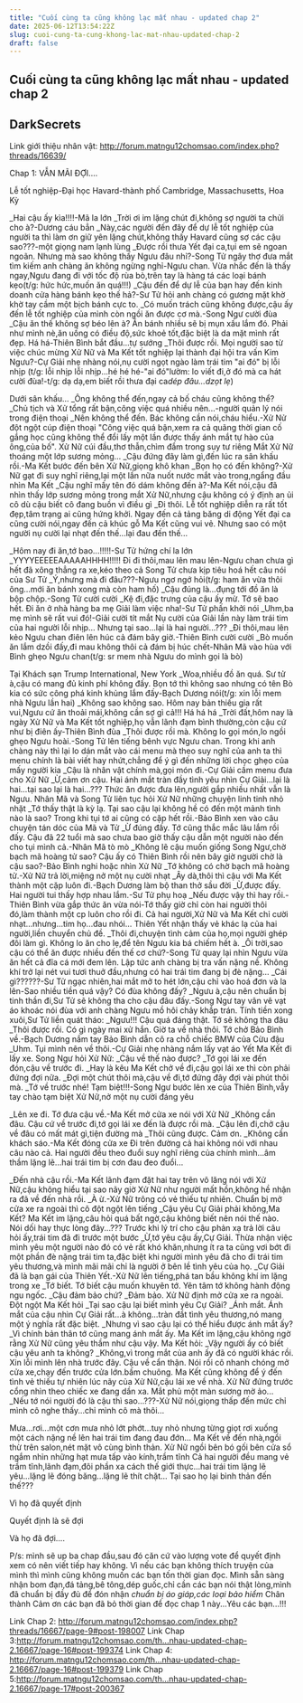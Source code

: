```yaml
---
title: "Cuối cùng ta cũng không lạc mất nhau - updated chap 2"
date: 2025-06-12T13:54:22Z
slug: cuoi-cung-ta-cung-khong-lac-mat-nhau-updated-chap-2
draft: false
---
```


## Cuối cùng ta cũng không lạc mất nhau - updated chap 2

## DarkSecrets

Link giới thiệu nhân vật: http://forum.matngu12chomsao.com/index.php?threads/16639/
 
Chap 1: VẪN MÃI ĐỢI....
 
Lễ tốt nghiệp-Đại học Havard-thành phố Cambridge, Massachusetts, Hoa Kỳ
 
_Hai cậu ấy kìa!!!!-Mã la lớn
_Trời ơi im lặng chút đi,không sợ người ta chửi cho à?-Dương cáu bẳn
_Này,các người đến đây để dự lễ tốt nghiệp của người ta thì làm ơn giữ yên lặng chút,không thấy Havard cũng sợ các cậu sao???-một giọng nam lạnh lùng
_Được rồi thưa Yết đại ca,tụi em sẽ ngoan ngoãn. Nhưng mà sao không thấy Ngưu đâu nhỉ?-Song Tử ngây thơ đưa mắt tìm kiếm anh chàng ăn không ngừng nghỉ-Ngưu chan.
Vừa nhắc đến là thấy ngay,Ngưu đang đi với tốc độ rùa bò,trên tay là hàng tá các loại bánh kẹo(t/g: hức hức,muốn ăn quá!!!)
_Cậu đến để dự lễ của bạn hay đến kinh doanh cửa hàng bánh kẹo thế hả?-Sư Tử hỏi anh chàng có gương mặt khờ khờ tay cầm một bịch bánh cực to.
_Có muốn trách cũng không được,cậu ấy đến lễ tốt nghiệp của mình còn ngồi ăn được cơ mà.-Song Ngư cười đùa
_Cậu ăn thế không sợ béo lên à? Ăn bánh nhiều sẽ bị mụn xấu lắm đó. Phải như mình nè,ăn uống có điều độ,sức khoẻ tốt,đặc biệt là da mặt mình rất đẹp. Há há-Thiên Bình bắt đầu...tự sướng
_Thôi được rồi. Mọi người sao từ việc chúc mừng Xử Nữ và Ma Kết tốt nghiệp lại thành đại hội tra vấn Kim Ngưu?-Cự Giải nhẹ nhàng nói,nụ cười ngọt ngào làm trái tim "ai đó" bị lỗi nhịp (t/g: lỗi nhịp lỗi nhịp...hé hé hé-"ai đó"lườm: lo viết đi,ở đó mà ca hát cười đùa!-t/g: dạ dạ,em biết rồi thưa đại ca*dép đâu...dzọt lẹ*)
 
Dưới sân khấu...
_Ông không thể đến,ngay cả bố cháu cũng không thể?
_Chủ tịch và Xử tổng rất bận,công việc quá nhiều nên...-người quản lý nói trong điện thoại
_Nên không thể đến. Bác không cần nói,cháu hiểu.-Xử Nử đột ngột cúp điện thoại
"Công việc quá bận,xem ra cả quãng thời gian cố gắng học cũng không thể đổi lấy một lần được thấy ánh mắt tự hào của ông,của bố". Xử Nữ cúi đầu,thơ thẫn,chìm đắm trong suy tư riêng
Mắt Xử Nữ thoáng một lớp sương mỏng...
_Cậu đứng đây làm gì,đến lúc ra sân khấu rồi.-Ma Kết bước đến bên Xử Nữ,giọng khô khan
_Bọn họ có đến không?-Xử Nữ gạt đi suy nghĩ riêng,lại một lần nữa nuốt nước mắt vào trong,ngẩng đầu nhìn Ma Kết
_Cậu nghĩ mấy tên đó dám không đến à?-Ma Kết nói,cậu đã nhìn thấy lớp sương mỏng trong mắt Xử Nữ,nhưng cậu không có ý định an ủi cô dù cậu biết cô đang buồn vì điều gì
_Đi thôi.
Lễ tốt nghiệp diễn ra rất tốt đẹp,tâm trạng ai cũng hứng khởi. Ngay đến cả tảng băng di động Yết đại ca cũng cười nói,ngay đến cả khúc gỗ Ma Kết cũng vui vẻ. Nhưng sao có một người nụ cười lại nhạt đến thế...lại đau đến thế...
 
_Hôm nay đi ăn,tớ bao...!!!!!-Sư Tử hứng chí la lớn
_YYYYEEEEEAAAAAHHHH!!!!! Đi đi thôi,mau lên mau lên-Ngưu chan chưa gì hết đã xông thẳng ra xe,kéo theo cả Song Tử chưa kịp tiêu hoá hết câu nói của Sư Tử
_Ý,nhưng mà đi đâu???-Ngưu ngơ ngớ hỏi(t/g: ham ăn vừa thôi ông...mới ăn bánh xong mà còn ham hố)
_Cậu đúng là...đụng tới đồ ăn là bộp chộp.-Song Tử cười cười
_Kệ đi,đặc trưng của cậu ấy mừ. Tớ sẽ bao hết. Đi ăn ở nhà hàng ba mẹ Giải làm việc nha!-Sư Tử phấn khởi nói
_Uhm,ba mẹ mình sẽ rất vui đó!-Giải cười tít mắt
Nụ cười của Giải lần này làm trái tim của hai người lỗi nhịp...
Nhưng tại sao...lại là hai người...???
_Đi thôi,mau lên kẻo Ngưu chan điên lên húc cả đám bây giờ.-Thiên Bình cười cười
_Bò muốn ăn lắm dzồi đấy,đi mau không thôi cả đám bị húc chết-Nhân Mã vào hùa với Bình ghẹo Ngưu chan(t/g: sr mem nhà Ngưu do mình gọi là bò)
 
Tại Khách sạn Trump International, New York
_Woa,nhiều đồ ăn quá. Sư tử à,cậu có mang đủ kinh phí không đấy. Bọn tớ thì không sao nhưng có tên Bò kia có sức công phá kinh khủng lắm đấy-Bạch Dương nói(t/g: xin lỗi mem nhà Ngưu lần hai)
_Không sao không sao. Hôm nay bản thiếu gia rất vui,Ngưu cứ ăn thoải mái,không cần sợ gì cả!!! Há há há
_Trời đất,hôm nay là ngày Xử Nữ và Ma Kết tốt nghiệp,họ vẫn lãnh đạm bình thường,còn cậu cứ như bị điên ấy-Thiên Bình đùa
_Thôi được rồi mà. Không lo gọi món,lo ngồi ghẹo Ngưu hoài.-Song Tử lên tiếng bênh vực Ngưu chan. Trong khi anh chàng này thì lại lo dán mắt vào cái menu mà theo suy nghĩ của anh ta thì menu chính là bài viết hay nhứt,chẳng để ý gì đến những lời chọc ghẹo của mấy người kia
_Cậu là nhân vật chính mà,gọi món đi.-Cự Giải cầm menu đưa cho Xử Nữ
_Ừ,cảm ơn cậu.
Hai ánh mắt tràn đầy tình yêu nhìn Cự Giải...lại là hai...tại sao lại là hai...???
Thức ăn được đưa lên,người gắp nhiều nhất vẫn là Ngưu. Nhân Mã và Song Tử liên tục hỏi Xử Nữ những chuyện linh tinh nhỏ nhặt
_Tớ thấy thật là kỳ lạ. Tại sao cậu lại không hề có đến một mảnh tình nào là sao? Trong khi tụi tớ ai cũng có cặp hết rồi.-Bảo Bình xen vào câu chuyện tán dóc của Mã và Tử
_Ừ đúng đấy. Tớ cũng thắc mắc lâu lắm rồi đấy. Cậu đã 22 tuổi mà sao chưa bao giờ thấy cậu dẫn một người nào đến cho tụi mình cả.-Nhân Mã tò mò
_Không lẽ cậu muốn giống Song Ngư,chờ bạch mã hoàng tử sao? Cậu ấy có Thiên Bình rồi nên bây giờ người chờ là cậu sao?-Bảo Bình nghi hoặc nhìn Xử Nữ
_Tớ không có chờ bạch mã hoàng tử.-Xử Nữ trả lời,miệng nở một nụ cười nhạt
_Ây dà,thôi thì cậu với Ma Kết thành một cặp luôn đi.-Bạch Dương làm bộ than thở sầu đời
_Ừ,được đấy. Hai người tui thấy hợp nhau lắm.-Sư Tử phụ hoạ
_Nếu được vậy thì hay rồi.-Thiên Bình vừa gắp thức ăn vừa nói-Tớ thấy giờ chỉ còn hai người thôi đó,làm thành một cp luôn cho rồi đi.
Cả hai người,Xử Nữ và Ma Kết chỉ cười nhạt...nhưng...tim họ...đau nhói...
Thiên Yết nhận thấy vẻ khác lạ của hai người,liền chuyển chủ đề.
_Thôi đi,chuyện tình cảm của họ,mọi người ghép đôi làm gì. Không lo ăn cho lẹ,để tên Ngưu kia bá chiếm hết à.
_Ôi trời,sao cậu có thể ăn được nhiều đến thế cơ chứ?-Song Tử quay lại nhìn Ngưu vừa ăn hết cả đĩa cá mới đem lên. Lập tức anh chàng bị tra vấn nặng nề. Không khí trở lại nét vui tươi thuở đầu,nhưng có hai trái tim đang bị đè nặng...
_Cái gì??????-Sư Tử ngạc nhiên,hai mắt mở to hét lớn,cậu chỉ vào hoá đơn và la lên-Sao nhiều tiền quá vậy? Có đùa không đấy?
_Ngưu à,cậu nên chuẩn bị tinh thần đi,Sư Tử sẽ không tha cho cậu đâu đấy.-Song Ngư tay vân vê vạt áo khoác nói đùa với anh chàng Ngưu mồ hôi chảy khắp trán.
Tính tiền xong xuôi,Sư Tử liền quát tháo:
_Ngưu!!! Cậu quá đáng thật. Tớ sẽ không tha đâu
_Thôi được rồi. Có gì ngày mai xử hắn. Giờ ta về nhà thôi. Tớ chở Bảo Bình về.-Bạch Dương nắm tay Bảo Bình dẫn cô ra chỗ chiếc BMW của Cừu đậu
_Uhm. Tụi mình nên về thôi.-Cự Giải nhẹ nhàng nắm lấy vạt áo Yết
Ma Kết đi lấy xe. Song Ngư hỏi Xử Nữ:
_Cậu về thế nào được?
_Tớ gọi lái xe đến đón,cậu về trước đi.
_Hay là kêu Ma Kết chở về đi,cậu gọi lái xe thì còn phải đứng đợi nữa.
_Đợi một chút thôi mà,cậu về đi,tớ đứng đây đợi vài phút thôi mà.
_Tớ về trước nhé! Tạm biệt!!!-Song Ngư bước lên xe của Thiên Bình,vẫy tay chào tạm biệt Xử Nữ,nở một nụ cười đáng yêu
 
_Lên xe đi. Tớ đưa cậu về.-Ma Kết mở cửa xe nói với Xử Nữ
_Không cần đâu. Cậu cứ về trước đi,tớ gọi lái xe đến là được rồi mà.
_Cậu lên đi,chở cậu về đâu có mất mát gì,tiện đường mà
_Thôi cũng được. Cảm ơn.
_Không cần khách sáo.-Ma Kết đóng cửa xe
Đi trên đường cả hai không nói với nhau câu nào cả. Hai người đều theo đuổi suy nghĩ riêng của chính mình...âm thầm lặng lẽ...hai trái tim bị cơn đau đeo đuổi...
 
_Đến nhà cậu rồi.-Ma Kết lãnh đạm đặt hai tay trên vô lăng nói với Xử Nữ,cậu không hiểu tại sao nãy giờ Xử Nữ như người mất hồn,không hề nhận ra đã về đến nhà rồi.
_À ừ.-Xử Nữ trông có vẻ thiếu tự nhiên. Chuẩn bị mở cửa xe ra ngoài thì cô đột ngột lên tiếng
_Cậu yêu Cự Giải phải không,Ma Kết?
Ma Kết im lặng,câu hỏi quá bất ngờ,cậu không biết nên nói thế nào. Nói dối hay thực lòng đây...??? Trước khi lý trí cho cậu phản xạ trả lời câu hỏi ấy,trái tim đã đi trước một bước
_Ừ,tớ yêu cậu ấy,Cự Giải.
Thừa nhận việc mình yêu một người nào đó có vẻ rất khó khăn,nhưng ít ra ta cũng vơi bớt đi một phần đè nặng trái tim ta,đặc biệt khi người mình yêu đã cho đi trái tim yêu thương,và mình mãi mãi chỉ là người ở bên lề tình yêu của họ.
_Cự Giải đã là bạn gái của Thiên Yết.-Xử Nữ lên tiếng,phá tan bầu không khí im lặng trong xe
_Tớ biết. Tớ biết cậu muốn khuyên tớ. Yên tâm tớ không hành động ngu ngốc.
_Cậu đảm bảo chứ?
_Đảm bảo.
Xử Nữ định mở cửa xe ra ngoài. Đột ngột Ma Kết hỏi
_Tại sao cậu lại biết mình yêu Cự Giải?
_Ánh mắt. Ánh mắt của cậu nhìn Cự Giải rất...à không...tràn đầt tình yêu thương,nó mang một ý nghĩa rất đặc biệt.
_Nhưng vì sao cậu lại có thể hiểu được ánh mắt ấy?
_Vì chính bản thân tớ cũng mang ánh mắt ấy.
Ma Kết im lặng,cậu không ngờ rằng Xử Nữ cũng yêu thầm như cậu vậy. Ma Kết hỏi:
_Vậy người ấy có biết cậu yêu anh ta không?
_Không,vì trong mắt của anh ấy đã có người khác rồi. Xin lỗi mình lên nhà trước đây. Cậu về cẩn thận.
Nói rồi cô nhanh chóng mở cửa xe,chạy đến trước cửa lớn.bấm chuông. Ma Kết cũng không để ý đến tình vẻ thiếu tự nhiên lúc nãy của Xử Nữ,cậu lái xe về nhà.
Xử Nữ đứng trước cổng nhìn theo chiếc xe đang dần xa. Mắt phủ một màn sương mờ ảo...
_Nếu tớ nói người đó là cậu thì sao...???-Xử Nữ nói,giọng thấp đến mức chỉ mình cô nghe thấy...chỉ mình cô mà thôi...
 
Mưa...rơi...một cơn mưa nhỏ lớt phớt...tuy nhỏ nhưng từng giọt rơi xuống một cách nặng nề lên hai trái tim đang đau đớn...
Ma Kết về đến nhà,ngồi thừ trên salon,nét mặt vô cùng bình thản.
Xử Nữ ngồi bên bó gối bên cửa sổ ngắm nhìn những hạt mưa tấp vào kính,trầm tĩnh
Cả hai người đều mang vẻ trầm tĩnh,lãnh đạm,đôi phần xa cách thế giới thực...hai trái tim lặng lẽ yêu...lặng lẽ đóng băng...lặng lẽ thít chặt...
Tại sao họ lại bình thản đến thế???
 
Vì họ đã quyết định
 
Quyết định là sẽ đợi
 
Và họ đã đợi....
 
P/s: mình sẽ up ba chap đầu,sau đó căn cứ vào lượng vote để quyết định xem có nên viết tiếp hay không. Vì nếu các bạn không thích truyện của mình thì mình cũng không muốn các bạn tốn thời gian đọc. Mình sẵn sàng nhận bom đạn,đá tảng,bê tông,dép guốc,chỉ cần các bạn nói thật lòng,mình đã chuẩn bị đầy đủ để đón nhận *chuẩn bị áo giáp,các loại bảo hiểm*
Chân thành Cảm ơn các bạn đã bỏ thời gian để đọc chap 1 này...Yêu các bạn...!!!
 
Link Chap 2: http://forum.matngu12chomsao.com/index.php?threads/16667/page-9#post-198007
Link Chap 3:http://forum.matngu12chomsao.com/th...nhau-updated-chap-2.16667/page-16#post-199374
Link Chap 4: http://forum.matngu12chomsao.com/th...nhau-updated-chap-2.16667/page-16#post-199379
Link Chap 5:http://forum.matngu12chomsao.com/th...nhau-updated-chap-2.16667/page-17#post-200367